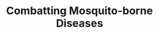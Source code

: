 ---
title: Combatting Mosquito-borne Diseases
description: Fighting Malaria with Synthetic Biology
long_desc:
  The Blood is the life, and it shall be mine. Bram Stoker might very well have been thinking about the greatest serial killer in history when he peneed those immortal words. Between them, mosquito-borne illnesses such as malaria, dengue fever, West Nile virus and other encephalitic viruses affect over 700 million people across the globe each year. Of these, over a million perish, and most of these deaths are concentrated in Africa. Our work is strengthening societys arsenal to combat mosquito-borne diseases. We have adopted a very innovative approach that harnesses synthetic biology to achieve this goal and our solution is highly effective and resource-efficent.
modal_image: /img/portfolio/biofuels2.jpg
front_image: /img/portfolio/biofuels2.jpg
---